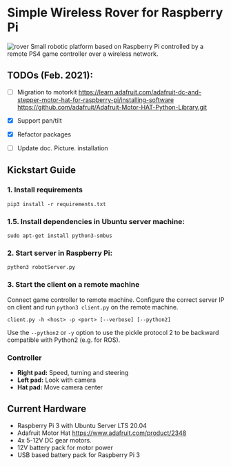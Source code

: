 # Simple Wireless Rover for Raspberry Pi

![rover](images/IMG_3115.JPG)
Small robotic platform based on Raspberry Pi controlled by a remote PS4 game controller over a wireless network.

## TODOs (Feb. 2021): 
- [ ] Migration to motorkit
    https://learn.adafruit.com/adafruit-dc-and-stepper-motor-hat-for-raspberry-pi/installing-software
    https://github.com/adafruit/Adafruit-Motor-HAT-Python-Library.git
- [X] Support pan/tilt  
- [X] Refactor packages
- [ ] Update doc. Picture. installation


## Kickstart Guide


### 1. Install requirements
`pip3 install -r requirements.txt`

### 1.5. Install dependencies in Ubuntu server machine:
`sudo apt-get install python3-smbus`  

### 2. Start server in Raspberry Pi:
`python3 robotServer.py`

### 3. Start the client on a remote machine
Connect game controller to remote machine. Configure the correct server IP on client and run `python3 client.py` on the remote machine.

`client.py -h <host> -p <port> [--verbose] [--python2]`

Use the `--python2` or `-y` option to use the pickle protocol 2 to be backward compatible with Python2 (e.g. for ROS).

### Controller
- **Right pad:** Speed, turning and steering
- **Left pad:** Look with camera
- **Hat pad:** Move camera center


## Current Hardware
- Raspberry Pi 3 with Ubuntu Server LTS 20.04
- Adafruit Motor Hat https://www.adafruit.com/product/2348 
- 4x 5-12V DC gear motors.
- 12V battery pack for motor power
- USB based battery pack for Raspberry Pi 3

